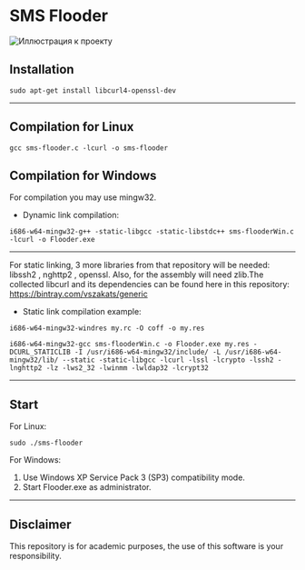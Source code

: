 
# SMS Flooder
![Иллюстрация к проекту](https://user-images.githubusercontent.com/42433097/72919852-3f345780-3d59-11ea-94bf-745236e72a6b.png)

## Installation

```
sudo apt-get install libcurl4-openssl-dev
```
--------
## Compilation for Linux
```
gcc sms-flooder.c -lcurl -o sms-flooder
```
## Compilation for Windows
For compilation you may use mingw32. 
- Dynamic link compilation:
```
i686-w64-mingw32-g++ -static-libgcc -static-libstdc++ sms-flooderWin.c -lcurl -o Flooder.exe
```
________
For static linking, 3 more libraries from that repository will be needed: libssh2 , nghttp2 , openssl. Also, for the assembly will need zlib.The collected libcurl and its dependencies can be found here in this repository: https://bintray.com/vszakats/generic
- Static link compilation example:
```
i686-w64-mingw32-windres my.rc -O coff -o my.res
```
```
i686-w64-mingw32-gcc sms-flooderWin.c -o Flooder.exe my.res -DCURL_STATICLIB -I /usr/i686-w64-mingw32/include/ -L /usr/i686-w64-mingw32/lib/ --static -static-libgcc -lcurl -lssl -lcrypto -lssh2 -lnghttp2 -lz -lws2_32 -lwinmm -lwldap32 -lcrypt32
```
-------
## Start
For Linux:
```
sudo ./sms-flooder
```
For Windows:
1. Use Windows XP Service Pack 3 (SP3) compatibility mode. 
2. Start Flooder.exe as administrator.
-------
## Disclaimer
This repository is for academic purposes, the use of this software is your responsibility.

